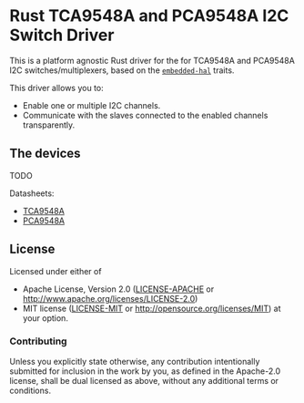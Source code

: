 # Rust TCA9548A and PCA9548A I2C Switch Driver

This is a platform agnostic Rust driver for the for TCA9548A and PCA9548A I2C
switches/multiplexers, based on the
[`embedded-hal`](https://github.com/rust-embedded/embedded-hal) traits.

This driver allows you to:
- Enable one or multiple I2C channels.
- Communicate with the slaves connected to the enabled channels transparently.

## The devices
TODO

Datasheets:
- [TCA9548A](http://www.ti.com/lit/ds/symlink/tca9548a.pdf)
- [PCA9548A](http://www.ti.com/lit/ds/symlink/pca9548a.pdf)

## License

Licensed under either of

 * Apache License, Version 2.0 ([LICENSE-APACHE](LICENSE-APACHE) or
   http://www.apache.org/licenses/LICENSE-2.0)
 * MIT license ([LICENSE-MIT](LICENSE-MIT) or
   http://opensource.org/licenses/MIT) at your option.

### Contributing

Unless you explicitly state otherwise, any contribution intentionally submitted
for inclusion in the work by you, as defined in the Apache-2.0 license, shall
be dual licensed as above, without any additional terms or conditions.


